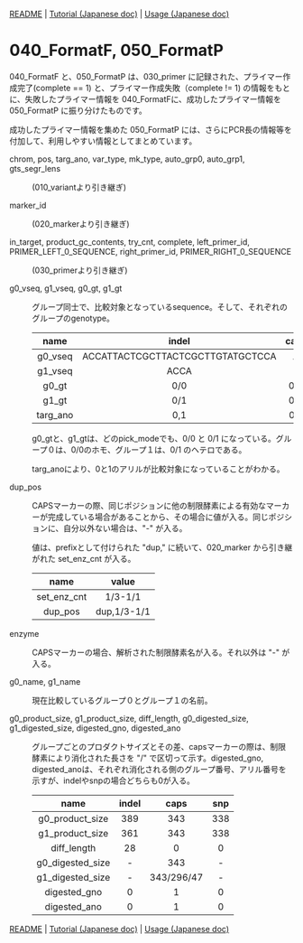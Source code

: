 [README](../README.md) | [Tutorial (Japanese doc)](doc/Tutorial.jp.md) | [Usage (Japanese doc)](doc/Usage.jp.md)

# 040_FormatF, 050_FormatP



040_FormatF と、050_FormatP は、030_primer に記録された、プライマー作成完了(complete == 1) と、プライマー作成失敗（complete != 1) の情報をもとに、失敗したプライマー情報を 040_FormatFに、成功したプライマー情報を 050_FormatP に振り分けたものです。

成功したプライマー情報を集めた 050_FormatP には、さらにPCR長の情報等を付加して、利用しやすい情報としてまとめています。


<dl>
<dt>

chrom, pos, targ_ano, var_type, mk_type, auto_grp0, auto_grp1, gts_segr_lens


</dt>
<dd>
<p><p>

(010_variantより引き継ぎ)

</p></p>
</dd>
</dl>



<dl>
<dt>

marker_id

</dt>
<dd>
<p><p>

(020_markerより引き継ぎ)

</p></p>
</dd>
</dl>



<dl>
<dt>

in_target, product_gc_contents, try_cnt, complete,  left_primer_id, PRIMER_LEFT_0_SEQUENCE, right_primer_id, PRIMER_RIGHT_0_SEQUENCE

</dt>
<dd>
<p><p>

(030_primerより引き継ぎ)

</p></p>
</dd>
</dl>



<dl>
<dt>

g0_vseq, g1_vseq, g0_gt, g1_gt

</dt>
<dd>
<p><p>

グループ同士で、比較対象となっているsequence。そして、それぞれのグループのgenotype。

|name|indel|caps|snp|
|:---:|:---:|:---:|:---:|
| g0_vseq|ACCATTACTCGCTTACTCGCTTGTATGCTCCA|A|G|
| g1_vseq|ACCA|T|T|
| g0_gt|0/0|0/0|0/0|
| g1_gt|0/1|0/1|0/1|
| targ_ano|0,1|0,1|0,1|

g0_gtと、g1_gtは、どのpick_modeでも、0/0 と 0/1 になっている。グループ０は、0/0のホモ、グループ１は、0/1 のヘテロである。

targ_anoにより、0と1のアリルが比較対象になっていることがわかる。

</p></p>
</dd>
</dl>


<dl>
<dt>
dup_pos
</dt>
<dd>
<p><p>

CAPSマーカーの際、同じポジションに他の制限酵素による有効なマーカーが完成している場合があることから、その場合に値が入る。同じポジションに、自分以外ない場合は、"-" が入る。

値は、prefixとして付けられた "dup," に続いて、020_marker から引き継がれた set_enz_cnt が入る。

|name|value|
|:---:|:---:|
| set_enz_cnt|1/3-1/1|
|dup_pos|dup,1/3-1/1|


</p>
</dd>
</dl>


<dl>
<dt>
enzyme
</dt>
<dd>
<p><p>
CAPSマーカーの場合、解析された制限酵素名が入る。それ以外は "-" が入る。
</p>
</dd>
</dl>


<dl>
<dt>
g0_name, g1_name
</dt>
<dd>
<p><p>
現在比較しているグループ０とグループ１の名前。
</p>
</dd>
</dl>

<dl>
<dt>
g0_product_size, g1_product_size, diff_length, g0_digested_size, g1_digested_size, digested_gno, digested_ano
</dt>
<dd>
<p><p>

グループごとのプロダクトサイズとその差、capsマーカーの際は、制限酵素により消化された長さを "/" で区切って示す。digested_gno, digested_anoは、それぞれ消化される側のグループ番号、アリル番号を示すが、indelやsnpの場合どちらも0が入る。

|name|indel|caps|snp|
|:---:|:---:|:---:|:---:|
|g0_product_size|389|343|338|
|g1_product_size|361|343|338|
|diff_length|28|0|0|
|g0_digested_size|-|343|-|
|g1_digested_size|-|343/296/47|-|
|digested_gno|0|1|0|
|digested_ano|0|1|0|


</p>
</dd>
</dl>

[README](../README.md) | [Tutorial (Japanese doc)](doc/Tutorial.jp.md) | [Usage (Japanese doc)](doc/Usage.jp.md)
